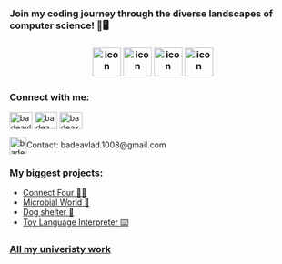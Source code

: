 <h3 align="left"> <b>Join my coding journey through the diverse landscapes of computer science! 🚀🖥️ </b><h3>
 <div align="center">
  <img src="https://techstack-generator.vercel.app/java-icon.svg" alt="icon" width="50" height="50" />
  <img src="https://techstack-generator.vercel.app/python-icon.svg" alt="icon" width="50" height="50" />
  <img src="https://techstack-generator.vercel.app/mysql-icon.svg" alt="icon" width="50" height="50" />
  <img src="https://techstack-generator.vercel.app/cpp-icon.svg" alt="icon" width="50" height="50" />
</div>

<h3 align="left"><b>Connect with me:</b></h3>
<p align="left">
<a href="https://www.linkedin.com/in/vlad-stefan-badea-61b261293/" target="blank"><img align="center" src="https://raw.githubusercontent.com/rahuldkjain/github-profile-readme-generator/master/src/images/icons/Social/linked-in-alt.svg" alt="badeavlad" height="30" width="40" /></a>
<a href="https://www.facebook.com/badeaxo" target="blank"><img align="center" src="https://raw.githubusercontent.com/rahuldkjain/github-profile-readme-generator/master/src/images/icons/Social/facebook.svg" alt="badea.vlad" height="30" width="40" /></a>
<a href="https://www.instagram.com/badeaxo/" target="blank"><img align="center" src="https://raw.githubusercontent.com/rahuldkjain/github-profile-readme-generator/master/src/images/icons/Social/instagram.svg" alt="badeaxo" height="30" width="40" /></a>
 </p>
 <p>
<img align="center" src="https://logowik.com/content/uploads/images/gmail-new-icon5198.jpg" alt="badeavlad.1008" height="30" witdth="40" />Contact: badeavlad.1008@gmail.com
</p>

<h3 align="left"><b>My biggest projects:</b></h3>
<ul>
 <li><a href="https://github.com/BadeaVladStefan/UBBProjects-BadeaVlad/blob/main/first%20semester/Connect%20Four.zip">Connect Four 🔴🔵</a></li>
 <li><a href="https://github.com/BadeaVladStefan/UBBProjects-BadeaVlad/tree/main/second%20semester/OPP%20C%2B%2B/Microbial%20World%20exam">Microbial World 🦠</a></li>
 <li><a href="https://github.com/BadeaVladStefan/UBBProjects-BadeaVlad/tree/main/second%20semester/OPP%20C%2B%2B/teme/OOP_A67_BadeaVlad_911/Tema%20OOP%20A67/Tema%20OOP/OOP">Dog shelter 🐶</a></li>
 <li><a href="https://github.com/BadeaVladStefan/UBBProjects-BadeaVlad/blob/main/third%20semester/MAP%20-%20Java/A7%20-%20toy%20language.zip">Toy Language Interpreter ⌨️</a></li>
</ul>

<h3 align="left"><b><a href="https://github.com/BadeaVladStefan/UBBProjects-BadeaVlad/tree/main">All my univeristy work</a></b></h3>
